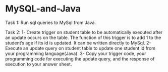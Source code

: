 # MySQL-and-Java
Task 1: Run sql queries to MySql from Java.

Task 2: 
1- Create trigger on student table to be automatically executed after an update occurs on the table. The function of this trigger is to add 1 to the student’s age if its id is updated. It can be written directly to MySql.
2- Execute an update query on student table to update one student id from your programming language(Java).
3- Copy your trigger code, your programming code for executing the update query, and the response of execution to your answer sheet.
